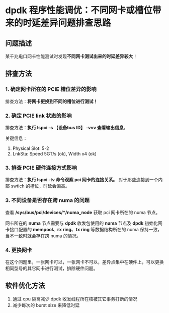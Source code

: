 # dpdk 程序性能调优：不同网卡或槽位带来的时延差异问题排查思路
## 问题描述
某千兆电口网卡性能测试时发现**不同网卡测试出来的时延差异较大**！

## 排查方法

### 1. 确定网卡所在的 PCIE 槽位差异的影响

排查方法：**将网卡更换到不同的槽位进行测试！**

### 2. 确定 PCIE link 状态的影响

排查方法：**执行 lspci -s 【设备bus ID】 -vvv 查看输出信息**。

关键信息：

1. Physical Slot: 5-2
2. LnkSta: Speed 5GT/s (ok), Width x4 (ok)
   
### 3. 排查 PCIE 硬件连接方式影响

排查方法：**执行 lspci -tv 命令观察 pci 网卡的连接关系。** 对于那些连接到一个内部 swtich 的槽位，时延会偏高。

### 3. 不同设备是否存在跨 numa 的问题
查看 **/sys/bus/pci/devices/*/numa_node** 获取 pci 网卡所在的 numa 节点。

网卡所在的 **numa** 节点需要与 **dpdk** 收发包使用的 **numa** 节点及 **dpdk** 初始化网卡接口配置的 **mempool、rx ring、tx ring** 等数据结构所在的 numa 保持一致， 当不一致时就会存在跨 numa 的情况。

### 4. 更换网卡
在这个问题里，一张网卡可以，一张网卡不可以，差异点集中在硬件上，可以更换相同型号的其它网卡进行测试，排除硬件问题。
## 软件优化方法
1. 通过 cpu 隔离减少 dpdk 收发线程所在核被其它事务打断的情况
2. 减少每次的 burst size 来降低时延

